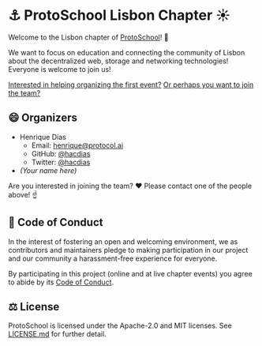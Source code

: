 # ⚓ ProtoSchool Lisbon Chapter ☀

Welcome to the Lisbon chapter of [ProtoSchool](https://proto.school)! 👋

We want to focus on education and connecting the community of Lisbon about the decentralized web, storage and networking technologies! Everyone is welcome to join us!

[Interested in helping organizing the first event?](https://github.com/ProtoSchool/lisbon/issues/4) [Or perhaps you want to join the team?](#-organizers)

## 😄 Organizers

* Henrique Dias
  * Email: [henrique@protocol.ai](mailto:henrique@protocol.ai)
  * GitHub: [@hacdias](https://github.com/hacdias)
  * Twitter: [@hacdias](https://twitter.com/hacdias)
* _(Your name here)_

Are you interested in joining the team? ❤ Please contact one of the people above! ☝
  
## 📃 Code of Conduct

In the interest of fostering an open and welcoming environment, we as
contributors and maintainers pledge to making participation in our project and
our community a harassment-free experience for everyone.

By participating in this project (online and at live chapter events) you agree to abide by its [Code of Conduct](./CODE_OF_CONDUCT.md).

## ⚖ License

ProtoSchool is licensed under the Apache-2.0 and MIT licenses. See [LICENSE.md](./LICENSE.md) for further detail.
